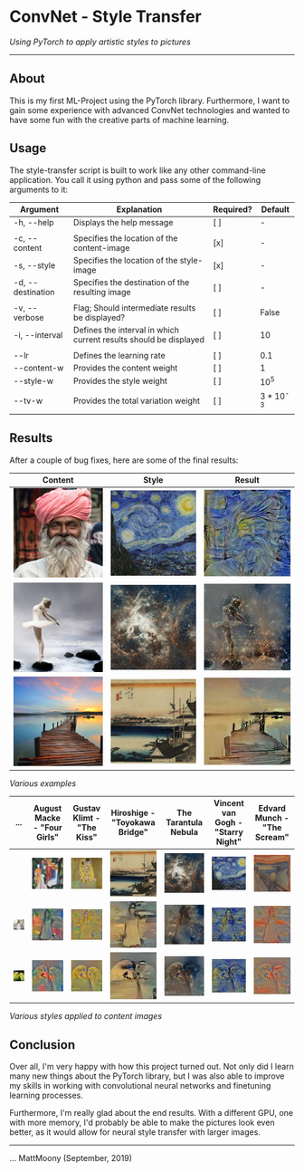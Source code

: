 # ConvNet - Style Transfer
_Using PyTorch to apply artistic styles to pictures_

---

## About

This is my first ML-Project using the PyTorch library. Furthermore, I want to gain some experience with advanced
ConvNet technologies and wanted to have some fun with the creative parts of machine learning.

## Usage 

The style-transfer script is built to work like any other command-line application. You call it using python and pass some of the following arguments to it:

| Argument          | Explanation                                                       | Required? | Default             |
|-------------------|-------------------------------------------------------------------|-----------|---------------------|
| -h, --help        | Displays the help message                                         | [ ]       | -                   |
|                   |                                                                   |           |                     |
| -c, --content     | Specifies the location of the content-image                       | [x]       | -                   |
| -s, --style       | Specifies the location of the style-image                         | [x]       | -                   |
| -d, --destination | Specifies the destination of the resulting image                  | [ ]       | -                   |
|                   |                                                                   |           |                     |
| -v, --verbose     | Flag; Should intermediate results be displayed?                   | [ ]       | False               |
| -i, --interval    | Defines the interval in which current results should be displayed | [ ]       | 10                  |
|                   |                                                                   |           |                     |
| --lr              | Defines the learning rate                                         | [ ]       | 0.1                 |
| --content-w       | Provides the content weight                                       | [ ]       | 1                   |
| --style-w         | Provides the style weight                                         | [ ]       | 10<sup>5</sup>      |
| --tv-w            | Provides the total variation weight                               | [ ]       | 3 * 10<sup>-3</sup> |

## Results

After a couple of bug fixes, here are some of the final results:

| Content                                                 | Style                                                                | Result                                                         |
|---------------------------------------------------------|----------------------------------------------------------------------|----------------------------------------------------------------|
| ![man-beard](media/content/man-beard-scaled.jpg)        | ![starry-night](media/style/van-gogh-starry-night-scaled.jpg)        | ![result](media/results/man-beard_starry-night.jpg)            |
| ![ballerina](media/content/ballerina-scaled-scaled.jpg) | ![tarantula-nebula](media/style/tarantula-nebula-scaled.jpg)         | ![result](media/results/ballerina_tarantula-nebula_scaled.jpg) |
| ![lake-pier](media/content/lake-pier-scaled-scaled.jpg) | ![toyokawa-bridge](media/style/hiroshige-toyokawa-bridge-scaled.jpg) | ![result](media/results/lake-pier_toyokawa-bridge_scaled.jpg)  |

_Various examples_

| ...                                                      | August Macke - "Four Girls"                                   | Gustav Klimt - "The Kiss"                         | Hiroshige - "Toyokawa Bridge"                                        | The Tarantula Nebula                                         | Vincent van Gogh - "Starry Night"                             | Edvard Munch - "The Scream"                           |
|----------------------------------------------------------|---------------------------------------------------------------|---------------------------------------------------|----------------------------------------------------------------------|--------------------------------------------------------------|---------------------------------------------------------------|-------------------------------------------------------|
|                                                          | ![four-girls](media/style/august-macke-four-girls-scaled.jpg) | ![kiss](media/style/gustav-klimt-kiss-scaled.jpg) | ![toyokawa-bridge](media/style/hiroshige-toyokawa-bridge-scaled.jpg) | ![tarantula-nebula](media/style/tarantula-nebula-scaled.jpg) | ![starry-night](media/style/van-gogh-starry-night-scaled.jpg) | ![scream](media/style/edvard-munch-scream-scaled.jpg) |
| ![woman-smiling](media/content/woman-smiling-scaled.jpg) | ![result](media/results/woman-smiling_four-girls.jpg)         | ![result](media/results/woman-smiling_kiss.jpg)   | ![result](media/results/woman-smiling_toyokawa-bridge.jpg)           | ![result](media/results/woman-smiling_tarantula-nebula.jpg)  | ![result](media/results/woman-smiling_starry-night.jpg)       | ![result](media/results/woman-smiling_scream.jpg)     |
| ![parrots-kiss](media/content/parrots-kiss-scaled.jpg)   | ![result](media/results/parrots-kiss_four-girls.jpg)          | ![result](media/results/parrots-kiss_kiss.jpg)    | ![result](media/results/parrots-kiss_toyokawa-bridge.jpg)            | ![result](media/results/parrots-kiss_tarantula-nebula.jpg)   | ![result](media/results/parrots-kiss_starry-night.jpg)        | ![result](media/results/parrots-kiss_scream.jpg)      |

_Various styles applied to content images_

## Conclusion

Over all, I'm very happy with how this project turned out. Not only did I learn many new things about the PyTorch library, but I was also able to improve my skills in working with convolutional neural networks and finetuning learning processes. 

Furthermore, I'm really glad about the end results. With a different GPU, one with more memory, I'd probably be able to make the pictures look even better, as it would allow for neural style transfer with larger images.

---

... MattMoony (September, 2019)